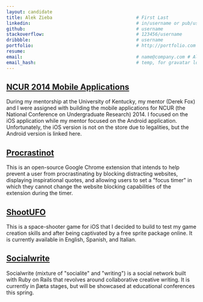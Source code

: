 ```yaml
---
layout: candidate
title: Alek Zieba								# First Last
linkedin: 										# in/username or pub/username
github: 		 								# username
stackoverflow: 									# 123456/username
dribbble: 										# username
portfolio: 							  			# http://portfolio.com
resume: 
email: 											# name@company.com # Also used for gravatar lookup
email_hash: 								 	# temp, for gravatar lookup
---
```


<h2>
<a href='https://play.google.com/store/apps/details?id=org.cur.ncur2014'>NCUR 2014 Mobile Applications</a>
</h2>
<p><p>During my mentorship at the University of Kentucky, my mentor (Derek Fox) and I were assigned with building the mobile applications for NCUR (the National Conference on Undergraduate Research) 2014. I focused on the iOS application while my mentor focused on the Android application. Unfortunately, the iOS version is not on the store due to legalities, but the Android version is linked here.</p></p>
<h2>
<a href='https://github.com/Alekieba/Procrastinot'>Procrastinot</a>
</h2>
<p><p>This is an open-source Google Chrome extension that intends to help prevent a user from procrastinating by blocking distracting websites, displaying inspirational quotes, and allowing users to set a "focus timer" in which they cannot change the website blocking capabilities of the extension during the timer.</p></p>
<h2>
<a href='https://itunes.apple.com/us/app/shootufo/id648166317?mt=8'>ShootUFO</a>
</h2>
<p><p>This is a space-shooter game for iOS that I decided to build to test my game creation skills and after being captivated by a free sprite package online. It is currently available in English, Spanish, and Italian.</p></p>
<h2>
<a href='www.socialwrite.co.html'>Socialwrite</a>
</h2>
<p>Socialwrite (mixture of "socialite" and "writing") is a social network built with Ruby on Rails that revolves around collaborative creative writing. It is currently in βæta stages, but will be showcased at educational conferences this spring.</p>